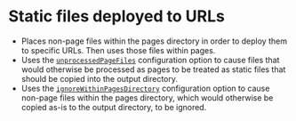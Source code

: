 # Static files deployed to URLs

- Places non-page files within the pages directory in order to deploy them to specific URLs.
  Then uses those files within pages.
- Uses the [`unprocessedPageFiles`] configuration option to cause files that would otherwise be processed as pages to be treated as static files that should be copied into the output directory.
- Uses the [`ignoreWithinPagesDirectory`] configuration option to cause non-page files within the pages directory, which would otherwise be copied as-is to the output directory, to be ignored.

[`unprocessedpagefiles`]: ../../docs/configuration.md#unprocessedpagefiles

[`ignorewithinpagesdirectory`]: ../../docs/configuration.md#ignorewithinpagesdirectory
